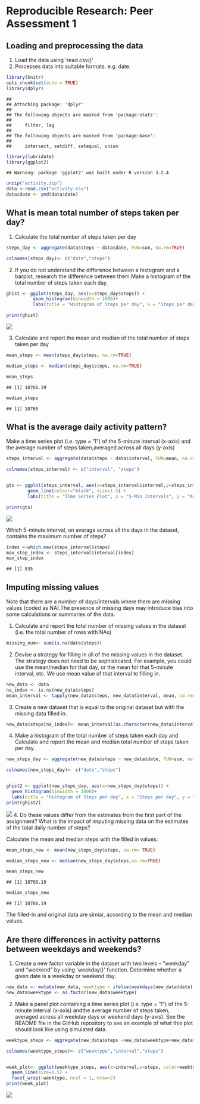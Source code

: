 # Reproducible Research: Peer Assessment 1


## Loading and preprocessing the data
1. Load the data using 'read.csv()'
2. Processes data into suitable formats. e.g. date.


```r
library(knitr)
opts_chunk$set(echo = TRUE)
library(dplyr)
```

```
## 
## Attaching package: 'dplyr'
## 
## The following objects are masked from 'package:stats':
## 
##     filter, lag
## 
## The following objects are masked from 'package:base':
## 
##     intersect, setdiff, setequal, union
```

```r
library(lubridate)
library(ggplot2)
```

```
## Warning: package 'ggplot2' was built under R version 3.2.4
```

```r
unzip("activity.zip")
data <-read.csv("activity.csv")
data$date <- ymd(data$date)
```

## What is mean total number of steps taken per day?
1. Calculate the total number of steps taken per day

```r
steps_day <- aggregate(data$steps ~ data$date, FUN=sum, na.rm=TRUE)

colnames(steps_day)<- c("date","steps")
```

2. If you do not understand the difference between a histogram and a barplot, research the difference between them.Make a histogram of the total number of steps taken each day.


```r
ghist <- ggplot(steps_day, aes(x=steps_day$steps)) +
          geom_histogram(binwidth = 1000)+ 
          labs(title = "Histogram of Steps per day", x = "Steps per day", y = "Frequency")

print(ghist)
```

![](PA1_template_files/figure-html/unnamed-chunk-3-1.png) 

3. Calculate and report the mean and median of the total number of steps taken per day


```r
mean_steps <- mean(steps_day$steps, na.rm=TRUE)

median_steps <- median(steps_day$steps, na.rm=TRUE)

mean_steps
```

```
## [1] 10766.19
```

```r
median_steps
```

```
## [1] 10765
```


## What is the average daily activity pattern?
Make a time series plot (i.e. type = "l") of the 5-minute interval (x-axis) and the average number of steps taken,averaged across all days (y-axis)


```r
steps_interval <- aggregate(data$steps ~ data$interval, FUN=mean, na.rm=TRUE)

colnames(steps_interval) <- c("interval", "steps")


gts <- ggplot(steps_interval, aes(x=steps_interval$interval,y=steps_interval$steps)) +
        geom_line(colour="black", size=1.5) +
        labs(title = "Time Series Plot", x = "5-Min Intervals", y = "Average Number of Steps")

print(gts)
```

![](PA1_template_files/figure-html/unnamed-chunk-5-1.png) 


Which 5-minute interval, on average across all the days in the dataset, contains the maximum number of steps?


```r
index <-which.max(steps_interval$steps)
max_step_index <- steps_interval$interval[index]
max_step_index
```

```
## [1] 835
```

## Imputing missing values
Note that there are a number of days/intervals where there are missing values (coded as NA).The presence of missing days may introduce bias into some calculations or summaries of the data.

1. Calculate and report the total number of missing values in the dataset (i.e. the total number of rows with NAs)

```r
missing_num<- sum(is.na(data$steps))
```

2. Devise a strategy for filling in all of the missing values in the dataset. The strategy does not need to be sophisticated. For example, you could use the mean/median for that day, or the mean for that 5-minute interval, etc. We use mean value of that interval to filling in.

```r
new_data <- data
na_index <- is.na(new_data$steps)
mean_interval <- tapply(new_data$steps, new_data$interval, mean, na.rm=TRUE, simplify=TRUE)
```

3. Create a new dataset that is equal to the original dataset but with the missing data filled in.

```r
new_data$steps[na_index]<- mean_interval[as.character(new_data$interval[na_index])]
```

4. Make a histogram of the total number of steps taken each day and Calculate and report the mean and median total number of steps taken per day.

```r
new_steps_day <- aggregate(new_data$steps ~ new_data$date, FUN=sum, na.rm=TRUE)

colnames(new_steps_day)<- c("date","steps")


ghist2 <- ggplot(new_steps_day, aes(x=new_steps_day$steps)) +
  geom_histogram(binwidth = 1000)+ 
  labs(title = "Histogram of Steps per day", x = "Steps per day", y = "Frequency")
print(ghist2)
```

![](PA1_template_files/figure-html/unnamed-chunk-10-1.png) 
4. Do these values differ from the estimates from the first part of the assignment?  What is the impact of imputing missing data on the estimates of the total daily number of steps?

Calculate the mean and median steps with the filled in values:


```r
mean_steps_new <- mean(new_steps_day$steps, na.rm= TRUE)

median_steps_new <- median(new_steps_day$steps,na.rm=TRUE)

mean_steps_new
```

```
## [1] 10766.19
```

```r
median_steps_new
```

```
## [1] 10766.19
```

The filled-in and original data are simiar, according to the mean and median values.


## Are there differences in activity patterns between weekdays and weekends?
1. Create a new factor variable in the dataset with two levels – “weekday” and “weekend” by using 'weekday()' function.
Determine whether a given date is a weekday or weekend day.

```r
new_data <- mutate(new_data, weektype = ifelse(weekdays(new_data$date) == "Saturday" | weekdays(new_data$date) == "Sunday", "weekend", "weekday"))
new_data$weektype <- as.factor(new_data$weektype)
```

2. Make a panel plot containing a time series plot (i.e. type = "l") of the 5-minute interval (x-axis) andthe average number of steps taken, averaged across all weekday days or weekend days (y-axis). See the README file in the GitHub repository to see an example of what this plot should look like using simulated data.

```r
weektype_steps <- aggregate(new_data$steps ~new_data$weektype+new_data$interval, FUN=mean, na.rm=TRUE)

colnames(weektype_steps)<- c("weektype","interval","steps")


week_plot<- ggplot(weektype_steps, aes(x=interval,y=steps, color=weektype))+
  geom_line(size=1.5) +
  facet_wrap(~weektype, ncol = 1, nrow=2)
print(week_plot)
```

![](PA1_template_files/figure-html/unnamed-chunk-13-1.png) 


